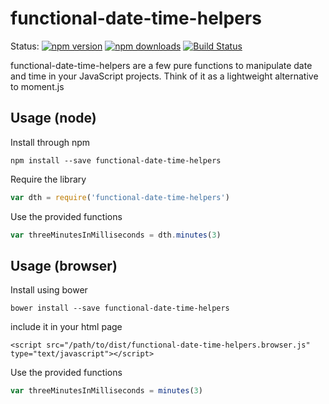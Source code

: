 # functional-date-time-helpers

Status:
[![npm version](https://img.shields.io/npm/v/functional-date-time-helpers.svg?style=flat-square)](https://www.npmjs.com/package/functional-date-time-helpers)
[![npm downloads](https://img.shields.io/npm/dm/functional-date-time-helpers.svg?style=flat-square)](http://npm-stat.com/charts.html?package=functional-date-time-helpers&from=2016-04-01)
[![Build Status](https://img.shields.io/snap-ci/webmatze/functional-date-time-helpers/master.svg?style=flat-square)](https://snap-ci.com/webmatze/functional-date-time-helpers)

functional-date-time-helpers are a few pure functions to manipulate date and time in your JavaScript projects. Think of it as a lightweight alternative to moment.js

## Usage (node)

Install through npm

````
npm install --save functional-date-time-helpers
````

Require the library

````javascript
var dth = require('functional-date-time-helpers')
````

Use the provided functions

````javascript
var threeMinutesInMilliseconds = dth.minutes(3)
````

## Usage (browser)

Install using bower

````
bower install --save functional-date-time-helpers
````

include it in your html page

````
<script src="/path/to/dist/functional-date-time-helpers.browser.js" type="text/javascript"></script>
````

Use the provided functions

````javascript
var threeMinutesInMilliseconds = minutes(3)
````

